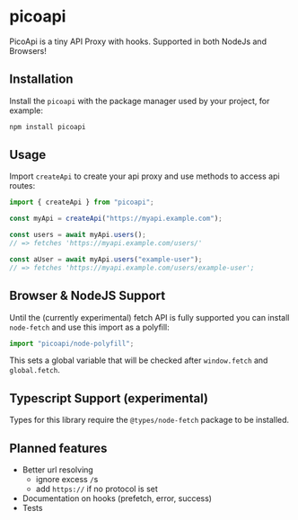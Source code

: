 # picoapi

PicoApi is a tiny API Proxy with hooks. Supported in both NodeJs and Browsers!

## Installation

Install the `picoapi` with the package manager used by your project, for example:

```sh
npm install picoapi
```

## Usage

Import `createApi` to create your api proxy and use methods to access api routes:

```js
import { createApi } from "picoapi";

const myApi = createApi("https://myapi.example.com");

const users = await myApi.users();
// => fetches 'https://myapi.example.com/users/'

const aUser = await myApi.users("example-user");
// => fetches 'https://myapi.example.com/users/example-user';
```

## Browser & NodeJS Support

Until the (currently experimental) fetch API is fully supported you can install `node-fetch` and use this import as a polyfill:

```js
import "picoapi/node-polyfill";
```

This sets a global variable that will be checked after `window.fetch` and `global.fetch`.

## Typescript Support (experimental)

Types for this library require the `@types/node-fetch` package to be installed.

## Planned features

- Better url resolving
  - ignore excess `/`s
  - add `https://` if no protocol is set
- Documentation on hooks (prefetch, error, success)
- Tests
